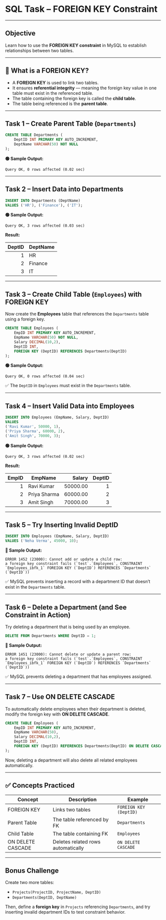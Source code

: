 # SQL Task – FOREIGN KEY Constraint

---

## Objective
Learn how to use the **FOREIGN KEY constraint** in MySQL to establish relationships between two tables.

---

## 🔹 What is a FOREIGN KEY?

- A **FOREIGN KEY** is used to link two tables.  
- It ensures **referential integrity** — meaning the foreign key value in one table must exist in the referenced table.  
- The table containing the foreign key is called the **child table**.  
- The table being referenced is the **parent table**.

---

## Task 1 – Create Parent Table (`Departments`)

```sql
CREATE TABLE Departments (
    DeptID INT PRIMARY KEY AUTO_INCREMENT,
    DeptName VARCHAR(50) NOT NULL
);
````

**🟢 Sample Output:**

```
Query OK, 0 rows affected (0.02 sec)
```

---

## Task 2 – Insert Data into Departments

```sql
INSERT INTO Departments (DeptName)
VALUES ('HR'), ('Finance'), ('IT');
```

**🟢 Sample Output:**

```
Query OK, 3 rows affected (0.03 sec)
```

**Result:**

| DeptID | DeptName |
| -----: | -------- |
|      1 | HR       |
|      2 | Finance  |
|      3 | IT       |

---

## Task 3 – Create Child Table (`Employees`) with FOREIGN KEY

Now create the **Employees** table that references the `Departments` table using a foreign key.

```sql
CREATE TABLE Employees (
    EmpID INT PRIMARY KEY AUTO_INCREMENT,
    EmpName VARCHAR(50) NOT NULL,
    Salary DECIMAL(10,2),
    DeptID INT,
    FOREIGN KEY (DeptID) REFERENCES Departments(DeptID)
);
```

**🟢 Sample Output:**

```
Query OK, 0 rows affected (0.04 sec)
```

✅ The `DeptID` in `Employees` must exist in the `Departments` table.

---

## Task 4 – Insert Valid Data into Employees

```sql
INSERT INTO Employees (EmpName, Salary, DeptID)
VALUES
('Ravi Kumar', 50000, 1),
('Priya Sharma', 60000, 2),
('Amit Singh', 70000, 3);
```

**🟢 Sample Output:**

```
Query OK, 3 rows affected (0.02 sec)
```

**Result:**

| EmpID | EmpName      |   Salary | DeptID |
| ----: | ------------ | -------: | -----: |
|     1 | Ravi Kumar   | 50000.00 |      1 |
|     2 | Priya Sharma | 60000.00 |      2 |
|     3 | Amit Singh   | 70000.00 |      3 |

---

## Task 5 – Try Inserting Invalid DeptID

```sql
INSERT INTO Employees (EmpName, Salary, DeptID)
VALUES ('Neha Verma', 45000, 10);
```

**🔴 Sample Output:**

```
ERROR 1452 (23000): Cannot add or update a child row:
a foreign key constraint fails (`test`.`Employees`, CONSTRAINT `Employees_ibfk_1` FOREIGN KEY (`DeptID`) REFERENCES `Departments` (`DeptID`))
```

✅ MySQL prevents inserting a record with a department ID that doesn’t exist in the `Departments` table.

---

## Task 6 – Delete a Department (and See Constraint in Action)

Try deleting a department that is being used by an employee.

```sql
DELETE FROM Departments WHERE DeptID = 1;
```

**🔴 Sample Output:**

```
ERROR 1451 (23000): Cannot delete or update a parent row:
a foreign key constraint fails (`test`.`Employees`, CONSTRAINT `Employees_ibfk_1` FOREIGN KEY (`DeptID`) REFERENCES `Departments` (`DeptID`))
```

✅ MySQL prevents deleting a department that has employees assigned.

---

## Task 7 – Use ON DELETE CASCADE

To automatically delete employees when their department is deleted, modify the foreign key with **ON DELETE CASCADE**.

```sql
CREATE TABLE Employees (
    EmpID INT PRIMARY KEY AUTO_INCREMENT,
    EmpName VARCHAR(50),
    Salary DECIMAL(10,2),
    DeptID INT,
    FOREIGN KEY (DeptID) REFERENCES Departments(DeptID) ON DELETE CASCADE
);
```

Now, deleting a department will also delete all related employees automatically.

---

## ✅ Concepts Practiced

| Concept           | Description                        | Example                |
| ----------------- | ---------------------------------- | ---------------------- |
| FOREIGN KEY       | Links two tables                   | `FOREIGN KEY (DeptID)` |
| Parent Table      | The table referenced by FK         | `Departments`          |
| Child Table       | The table containing FK            | `Employees`            |
| ON DELETE CASCADE | Deletes related rows automatically | `ON DELETE CASCADE`    |

---

## Bonus Challenge

Create two more tables:

* `Projects(ProjectID, ProjectName, DeptID)`
* `Departments(DeptID, DeptName)`

Then, define a **foreign key** in `Projects` referencing `Departments`, and try inserting invalid department IDs to test constraint behavior.

